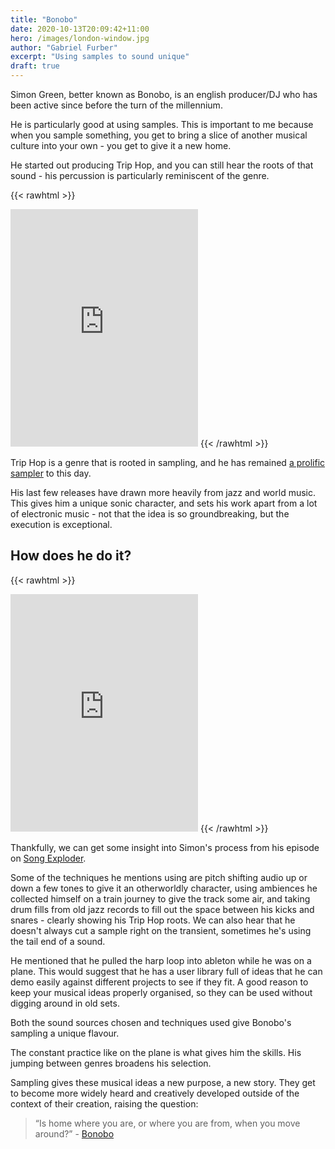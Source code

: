 ```yaml
---
title: "Bonobo"
date: 2020-10-13T20:09:42+11:00
hero: /images/london-window.jpg
author: "Gabriel Furber"
excerpt: "Using samples to sound unique"
draft: true
---
```


Simon Green, better known as Bonobo, is an english producer/DJ who has been active since before the turn of the millennium.

He is particularly good at using samples. 
This is important to me because when you sample something, you get to bring a slice of another musical culture into your own - you get to give it a new home.

He started out producing Trip Hop, and you can still hear the roots of that sound - his percussion is particularly reminiscent of the genre.

{{< rawhtml >}}
<iframe 
	src="https://open.spotify.com/embed/track/2OjroXJpcXNmNcfNUnb9FE" 
	width="300" 
	height="380" 
	frameborder="0" 
	allowtransparency="true" 
	allow="encrypted-media">	
</iframe>
{{< /rawhtml >}}

Trip Hop is a genre that is rooted in sampling, and he has remained [a prolific sampler](https://www.whosampled.com/Bonobo/) to this day.

His last few releases have drawn more heavily from jazz and world music.
This gives him a unique sonic character, and sets his work apart from a lot of electronic music - not that the idea is so groundbreaking, but the execution is exceptional. 

## How does he do it?
{{< rawhtml >}}
<iframe 
	src="https://open.spotify.com/embed/track/2pYvd6cHcAIMAM6xMD6nok" 
	width="300" 
	height="380" 
	frameborder="0" 
	allowtransparency="true" 
	allow="encrypted-media">
</iframe>
{{< /rawhtml >}}

Thankfully, we can get some insight into Simon's process from his episode on [Song Exploder](https://songexploder.net/bonobo).

Some of the techniques he mentions using are pitch shifting audio up or down a few tones to give it an otherworldly character, using ambiences he collected himself on a train journey to give the track some air, and taking drum fills from old jazz records to fill out the space between his kicks and snares - clearly showing his Trip Hop roots. 
We can also hear that he doesn't always cut a sample right on the transient, sometimes he's using the tail end of a sound.

He mentioned that he pulled the harp loop into ableton while he was on a plane. This would suggest that he has a user library full of ideas that he can demo easily against different projects to see if they fit. A good reason to keep your musical ideas properly organised, so they can be used without digging around in old sets.

Both the sound sources chosen and techniques used give Bonobo's sampling a unique flavour.

The constant practice like on the plane is what gives him the skills. 
His jumping between genres broadens his selection. 

Sampling gives these musical ideas a new purpose, a new story. They get to become more widely heard and creatively developed outside of the context of their creation, raising the question:

>“Is home where you are, or where you are from, when you move around?” - [Bonobo](https://www.thelineofbestfit.com/news/latest-news/bonobos-back-with-kerala-the-brandy-sampling-first-taste-of-new-album-migration)